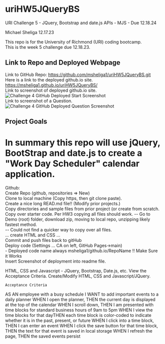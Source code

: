 # uriHW5JQueryBS
URI Challenge 5 - JQuery, Bootstrap and date.js APIs - MJS - Due 12.18.24

Michael Sheliga 12.17.23

This repo is for the University of Richmond (URI) coding bootcamp.  
This is the week 5 challenge due 12.18.23. 

## Link to Repo and Deployed Webpage
Link to GitHub Repo: https://github.com/msheliga1/uriHW5JQueryBS.git
Here is a link to the deployed github.io site. https://msheliga1.github.io/uriHW5JQueryBS/   
Link to screenshot of deployed github.io site. ![Challenge 4 GitHub Deployed Start Screenshot](./assets/images/workingScreenshotStart.PNG)   
Link to screenshot of a Question. ![Challenge 4 GitHub Deployed Question Screenshot](./assets/images/workingScreenshotQuestion.PNG)   

## Project Goals
In summary this repo will use jQuery, BootStrap and date.js to create a "Work Day Scheduler" calendar application. 
==============================================================================================================================   
Github:  
    Create Repo (github, repositories => New)  
    Clone to local machine (Copy https, then git clone paste).  
    Create a nice long READ.md file!!  (Modify prior projects.)  
    Copy directories and sample files from prior project (or create from scratch. 
            Copy over starter code. Per HW3 copying all files should work. 
    -- Go to Demo (root) folder, download zip, moving to local repo, unzipping likely fastest method.     
    -- Could not find a quicker way to copy over all files.    
    ... create HTML and CSS ...  
    Commit and push files back to gitHub  
    Deploy code (Settings ... CA on left, GitHub Pages->main)  
        - Deployed code name always msheliga1/github.io/RepoName !!
    Make Sure it Works  
    Insert Screenshot of deployment into readme file.  
  
HTML, CSS and Javascript - JQuery, Bootstrap, Date.js, etc. 
    View the Acceptance Criteria. 
    Create/Modify HTML, CSS and Javascript/JQuery. 

    Acceptance Criteria

AS AN employee with a busy schedule I WANT to add important events to a daily planner
WHEN I open the planner, THEN the current day is displayed at the top of the calendar
WHEN I scroll down, THEN I am presented with time blocks for standard business hours of 9am to 5pm
WHEN I view the time blocks for that dayTHEN each time block is color-coded to indicate whether it is in the past, present, or future
WHEN I click into a time block, THEN I can enter an event
WHEN I click the save button for that time block, THEN the text for that event is saved in local storage
WHEN I refresh the page, THEN the saved events persist

